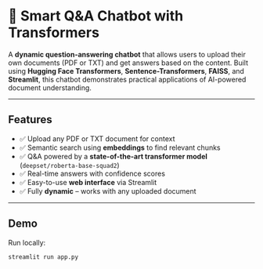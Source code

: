 # 📄 Smart Q&A Chatbot with Transformers

A **dynamic question-answering chatbot** that allows users to upload their own documents (PDF or TXT) and get answers based on the content. Built using **Hugging Face Transformers**, **Sentence-Transformers**, **FAISS**, and **Streamlit**, this chatbot demonstrates practical applications of AI-powered document understanding.

---

## **Features**

- ✅ Upload any PDF or TXT document for context
- ✅ Semantic search using **embeddings** to find relevant chunks
- ✅ Q&A powered by a **state-of-the-art transformer model** (`deepset/roberta-base-squad2`)
- ✅ Real-time answers with confidence scores
- ✅ Easy-to-use **web interface** via Streamlit
- ✅ Fully **dynamic** – works with any uploaded document

---

## **Demo**

Run locally:

```bash
streamlit run app.py